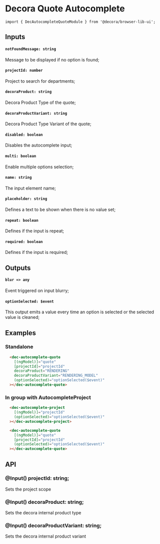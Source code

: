 # Decora Quote Autocomplete

`import { DecAutocompleteQuoteModule } from '@decora/browser-lib-ui';`

## Inputs

#### `notFoundMessage: string`
Message to be displayed if no option is found;

#### `projectId: number`
Project to search for departments;

#### `decoraProduct: string`
Decora Product Type of the quote;

#### `decoraProductVariant: string`
Decora Product Type Variant of the quote;

#### `disabled: boolean`
Disables the autocomplete input;

#### `multi: boolean`
Enable multiple options selection;

#### `name: string`
The input element name;

#### `placeholder: string`
Defines a text to be shown when there is no value set;

#### `repeat: boolean`
Defines if the input is repeat;

#### `required: boolean`
Defines if the input is required;


## Outputs

#### `blur => any`
Event triggered on input blurry;

#### `optionSelected: $event`
This output emits a value every time an option is selected or the selected value is cleaned;

## Examples

### Standalone

```html
  <dec-autocomplete-quote
    [(ngModel)]="quote"
    [projectId]="projectId"
    decoraProduct="RENDERING"
    decoraProductVariant="RENDERING_MODEL"
    (optionSelected)="optionSelected($event)"
  ></dec-autocomplete-quote>
```

### In group with AutocompleteProject

```html
  <dec-autocomplete-project
    [(ngModel)]="projectId"
    (optionSelected)="optionSelected($event)"
  ></dec-autocomplete-project>

  <dec-autocomplete-quote
    [(ngModel)]="quote"
    [projectId]="projectId"
    (optionSelected)="optionSelected($event)"
  ></dec-autocomplete-quote>
```

## API

### @Input() projectId: string;

Sets the project scope

### @Input() decoraProduct: string;

Sets the decora internal product type

### @Input() decoraProductVariant: string;

Sets the decora internal product variant
